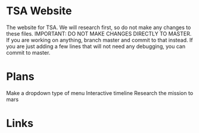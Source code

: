 # TSA Website
The website for TSA.
We will research first, so do not make any changes to these files.
IMPORTANT: DO NOT MAKE CHANGES DIRECTLY TO MASTER. If you are working on anything, branch master and commit to that instead.
If you are just adding a few lines that will not need any debugging, you can commit to master.

# Plans
Make a dropdown type of menu
Interactive timeline
Research the mission to mars

# Links
